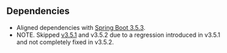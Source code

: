 ## Dependencies

* Aligned dependencies with [Spring Boot 3.5.3](https://github.com/spring-projects/spring-boot/releases/tag/v3.5.3).
* NOTE. Skipped [v3.5.1](https://spring.io/blog/2025/06/19/spring-boot-3-5-1-available-now) and v3.5.2 due to a regression introduced in v3.5.1 
and not completely fixed in v3.5.2.
